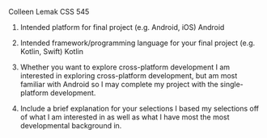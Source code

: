 Colleen Lemak
CSS 545

1. Intended platform for final project (e.g. Android, iOS)
   Android

2. Intended framework/programming language for your final project (e.g. Kotlin, Swift)
   Kotlin

3. Whether you want to explore cross-platform development
   I am interested in exploring cross-platform development, but am most familiar with Android so I may complete my project with the single-platform development.

4. Include a brief explanation for your selections
   I based my selections off of what I am interested in as well as what I have most the most developmental background in.

